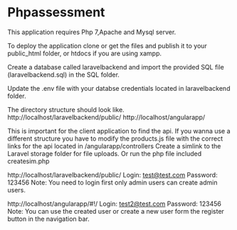 # Phpassessment

This application requires Php 7,Apache and Mysql server.

To deploy the application clone or get the files and publish it to your public_html folder, or htdocs if you are using xampp.

Create a database called laravelbackend and import the provided SQL file (laravelbackend.sql) in the SQL folder.

Update the .env file with your databse credentials located in laravelbackend folder.

The directory structure should look like.
http://localhost/laravelbackend/public/
http://localhost/angularapp/

This is important for the client application to find the api. If you wanna use a different structure you have to modify the products.js file with the correct links for the api located in /angularapp/controllers
Create a simlink to the Laravel storage folder for file uploads. Or run the php file included createsim.php

http://localhost/laravelbackend/public/ 
Login: test@test.com
Password: 123456
Note: You need to login first only admin users can create admin users.

http://localhost/angularapp/#!/
Login: test2@test.com
Password: 123456
Note: You can use the created user or create a new user form the register button in the navigation bar.
